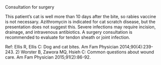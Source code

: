 Consultation for surgery

This patient’s cat is well more than 10 days after the bite, so rabies vaccine is not necessary. Azithromycin is indicated for cat scratch disease, but the presentation does not suggest this. Severe infections may require incision, drainage, and intravenous antibiotics. A surgery consultation is recommended to evaluate for tendon sheath or joint infection.

Ref: Ellis R, Ellis C: Dog and cat bites. Am Fam Physician 2014;90(4):239-243.  2) Worster B, Zawora MQ, Hsieh C: Common questions about wound care. Am Fam Physician 2015;91(2):86-92.